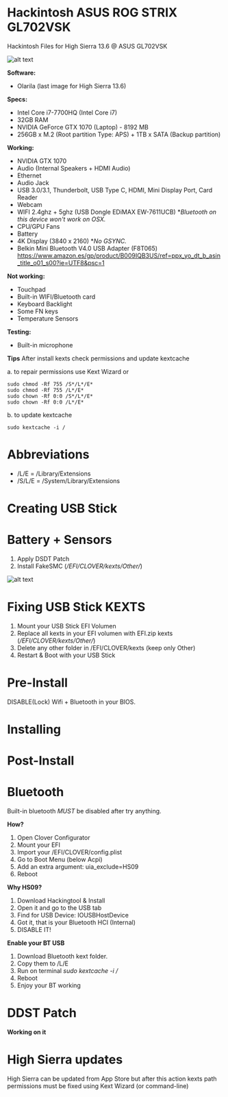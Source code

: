 # Hackintosh ASUS ROG STRIX GL702VSK
Hackintosh Files for High Sierra 13.6 @ ASUS GL702VSK

![alt text](https://raw.githubusercontent.com/zubenelakrab/Hackintosh_ASUS_GL702VSK/master/About.jpeg)

**Software:**
* Olarila (last image for High Sierra 13.6)

**Specs:**
* Intel Core i7-7700HQ (Intel Core i7)
* 32GB RAM
* NVIDIA GeForce GTX 1070 (Laptop) - 8192 MB
* 256GB x M.2 (Root partition Type: APS) + 1TB x SATA (Backup partition)

**Working:**
* NVIDIA GTX 1070
* Audio (Internal Speakers + HDMI Audio)
* Ethernet
* Audio Jack
* USB 3.0/3.1, Thunderbolt, USB Type C, HDMI, Mini Display Port, Card Reader
* Webcam
* WIFI 2.4ghz + 5ghz (USB Dongle EDiMAX EW-7611UCB) **Bluetooth on this device won't work on OSX.*
* CPU/GPU Fans
* Battery
* 4K Display (3840 x 2160) **No GSYNC.*
* Belkin Mini Bluetooth V4.0 USB Adapter (F8T065)
https://www.amazon.es/gp/product/B009IQB3US/ref=ppx_yo_dt_b_asin_title_o01_s00?ie=UTF8&psc=1

**Not working:**
* Touchpad
* Built-in WIFI/Bluetooth card
* Keyboard Backlight
* Some FN keys
* Temperature Sensors

**Testing:**
* Built-in microphone

**Tips**
After install kexts check permissions and update kextcache 

a. to repair permissions use Kext Wizard or 

```
sudo chmod -Rf 755 /S*/L*/E*
sudo chmod -Rf 755 /L*/E*
sudo chown -Rf 0:0 /S*/L*/E*
sudo chown -Rf 0:0 /L*/E*
```

b. to update kextcache

```
sudo kextcache -i /
```

# Abbreviations
* /L/E = /Library/Extensions
* /S/L/E = /System/Library/Extensions

# Creating USB Stick

# Battery + Sensors

1. Apply DSDT Patch 
2. Install FakeSMC (*/EFI/CLOVER/kexts/Other/*)

![alt text](https://raw.githubusercontent.com/zubenelakrab/Hackintosh_ASUS_GL702VSK/master/bat_sensors.jpeg)

# Fixing USB Stick KEXTS

1. Mount your USB Stick EFI Volumen
2. Replace all kexts in your EFI volumen with EFI.zip kexts (*/EFI/CLOVER/kexts/Other/*)
3. Delete any other folder in /EFI/CLOVER/kexts (keep only Other)
4. Restart & Boot with your USB Stick

# Pre-Install 

DISABLE(Lock) Wifi + Bluetooth in your BIOS. 

# Installing


# Post-Install

# Bluetooth

Built-in bluetooth *MUST* be disabled after try anything.

**How?**
1. Open Clover Configurator
2. Mount your EFI
3. Import your /EFI/CLOVER/config.plist
4. Go to Boot Menu (below Acpi)
5. Add an extra argument: uia_exclude=HS09
6. Reboot

**Why HS09?**
1. Download Hackingtool & Install
2. Open it and go to the USB tab
3. Find for USB Device: IOUSBHostDevice
4. Got it, that is your Bluetooth HCI (Internal)
5. DISABLE IT!

**Enable your BT USB**
1. Download Bluetooth kext folder.
2. Copy them to /L/E
3. Run on terminal *sudo kextcache -i /*
4. Reboot
5. Enjoy your BT working

# DDST Patch

**Working on it**

# High Sierra updates
High Sierra can be updated from App Store but after this action kexts path permissions must be fixed using Kext Wizard (or command-line)
